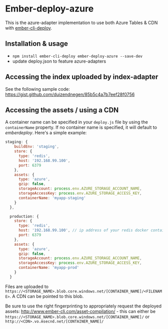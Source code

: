 # Ember-deploy-azure

This is the azure-adapter implementation to use both Azure Tables & CDN with
[ember-cli-deploy](https://github.com/ember-cli/ember-cli-deploy).

## Installation & usage

* `npm install ember-cli-deploy ember-deploy-azure --save-dev`
* update deploy.json to feature azure-adapters

## Accessing the index uploaded by index-adapter

See the following sample code:
https://gist.github.com/duizendnegen/85b5c4a7b7eef28f0756

## Accessing the assets / using a CDN

A container name can be specified in your `deploy.js` file by using the `containerName` property. If no container name is specified, it will default to _emberdeploy_. Here's a simple example:

```javascript
staging: {
    buildEnv: 'staging',
    store: {
      type: 'redis',
      host: '192.168.99.100',
      port: 6379
    },
    assets: {
      type: 'azure',
      gzip: false,
      storageAccount: process.env.AZURE_STORAGE_ACCOUNT_NAME,
      storageAccessKey: process.env.AZURE_STORAGE_ACCESS_KEY,
      containerName: 'myapp-staging'
    }
  },

  production: {
    store: {
      type: 'redis',
      host: '192.168.99.100', // ip address of your redis docker container
      port: 6379
    },
    assets: {
      type: 'azure',
      gzip: false,
      storageAccount: process.env.AZURE_STORAGE_ACCOUNT_NAME,
      storageAccessKey: process.env.AZURE_STORAGE_ACCESS_KEY,
      containerName: 'myapp-prod'
    }
  }

```

Files are uploaded to `https://<STORAGE_NAME>.blob.core.windows.net/[CONTAINER_NAME]/<FILENAME>`.
A CDN can be pointed to this blob.

Be sure to use the right fingerprinting to appropriately request the deployed assets: http://www.ember-cli.com/asset-compilation/ - this can either be `https://<STORAGE_NAME>.blob.core.windows.net/[CONTAINER_NAME]/` or `http://<CDN>.vo.msecnd.net/[CONTAINER_NAME]/`
